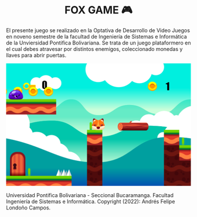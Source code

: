 <h1 align="center">FOX GAME 🎮</h1>

El presente juego se realizado en la Optativa de Desarrollo de Video Juegos en noveno semestre de la facultad de Ingeniería de Sistemas e Informática de la Unviersidad Pontifica Bolivariana. Se trata de un juego plataformero en el cual debes atravesar por distintos enemigos, coleccionado monedas y llaves para abrir puertas.


![Part 1](https://github.com/ApidriuC/FoxGame---Construct3/blob/main/ImgFoxGame/FOXGAME.PNG)



Universidad Pontifica Bolivariana - Seccional Bucaramanga.
Facultad Ingeniería de Sistemas e Informática.
Copyright (2022): Andrés Felipe Londoño Campos.
